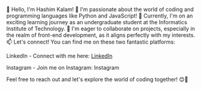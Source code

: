 👋 Hello, I'm Hashim Kalam!
👀 I'm passionate about the world of coding and programming languages like Python and JavaScript!
🌱 Currently, I'm on an exciting learning journey as an undergraduate student at the Informatics Institute of Technology.
💞️ I'm eager to collaborate on projects, especially in the realm of front-end development, as it aligns perfectly with my interests.
📫 Let's connect! You can find me on these two fantastic platforms:

LinkedIn - Connect with me here: [LinkedIn]([URL](https://www.linkedin.com/in/hashimkalam/))


Instagram - Join me on Instagram: Instagram

Feel free to reach out and let's explore the world of coding together! 😊🚀
<!---
hashimkalam/hashimkalam is a ✨ special ✨ repository because its `README.md` (this file) appears on your GitHub profile.
You can click the Preview link to take a look at your changes.
--->

